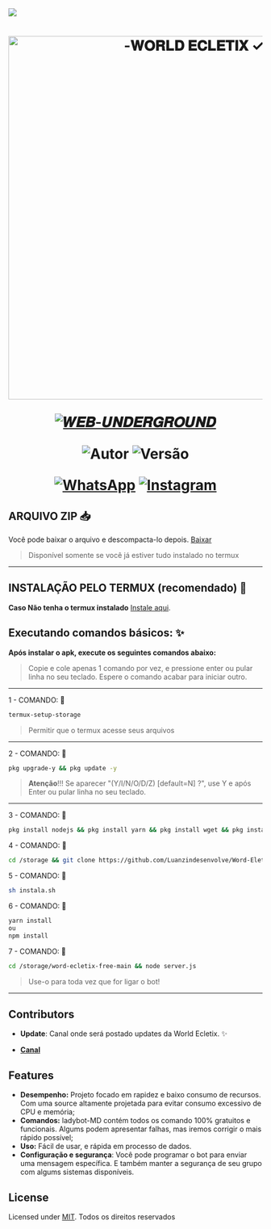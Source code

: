 <img src="https://readme-typing-svg.herokuapp.com/?font=mono&size=30&duration=2500&color=C60404&center=falso&vCenter=falso&lines=WORLD+ECLETIX;WEB+SITE+MULTI-CONTEUDO;✰✰✰✰✰">

<h1 align="center">
<p>
<img src= "https://envs.sh/iZH.jpg" alt="-𝐖𝐎𝐑𝐋𝐃 𝐄𝐂𝐋𝐄𝐓𝐈𝐗 ✓" width="720">
</p>

<p align="center">
<a href="#"><img title="𝑾𝑬𝑩-𝑼𝑵𝑫𝑬𝑹𝑮𝑹𝑶𝑼𝑵𝑫 " src="https://img.shields.io/badge/WORLD•ECLETIX•SITE-blue?&style=for-the-badge"></a>
</p>

<p align="center">
<img title="Autor" src="https://img.shields.io/badge/Autor-Luanzn_fe-orange.svg?style=for-the-badge&logo=github"></a>
<img title="Versão" src="https://img.shields.io/badge/Versão-3.0-orange.svg?style=for-the-badge&logo=github"></a>
</p>

<div align="center">
  
[![WhatsApp](https://img.shields.io/badge/Suporte-25D366?style=for-the-badge&logo=whatsapp&logoColor=white)](https://whatsapp.com/channel/0029Vb3AQtJ3AzNOz3mqx310)
[![Instagram](https://img.shields.io/badge/Instagram-E4405F?style=for-the-badge&logo=instagram&logoColor=white)](https://instagram.com/luanzn_fe)
</div>

## ARQUIVO ZIP 📥

Você pode baixar o arquivo e descompacta-lo depois. [Baixar](https://github.com/luanzindesenvolve/Word-Eletrix/archive/refs/heads/main.zip)
> Disponível somente se você já estiver tudo instalado no termux
------------------

## INSTALAÇÃO PELO TERMUX (recomendado) 🌷

**Caso Não tenha o termux instalado**
[Instale aqui](https://www.mediafire.com/file/0npdmv51pnttps0/com.termux_0.119.1-119_minAPI21(arm64-v8a,armeabi-v7a,x86,x86_64)(nodpi)_apkmirror.com.apk/file).

## Executando comandos básicos: ✨

**Após instalar o apk, execute os seguintes comandos abaixo:**

> Copie e cole apenas 1 comando por vez, e pressione enter ou pular linha no seu teclado.
> Espere o comando acabar para iniciar outro.
------------------
1 - COMANDO: 🐞
````bash
termux-setup-storage
````
> Permitir que o termux acesse seus arquivos
------------------
2 - COMANDO: 🐞
````bash
pkg upgrade-y && pkg update -y
````
> **Atenção**!!!
> Se aparecer "(Y/I/N/O/D/Z) [default=N] ?", use Y e após Enter ou pular linha no seu teclado.
------------------
3 - COMANDO: 🐞
````bash
pkg install nodejs && pkg install yarn && pkg install wget && pkg install git -y
````
4 - COMANDO: 🐞
````bash
cd /storage && git clone https://github.com/Luanzindesenvolve/Word-Eletrix.git
````
5 - COMANDO: 🐞
````bash
sh instala.sh
````
6 - COMANDO: 🐞
````bash
yarn install
ou
npm install
````
7 - COMANDO: 🐞
````bash
cd /storage/word-ecletix-free-main && node server.js
````
> Use-o para toda vez que for ligar o bot!
------------------

## Contributors

- **Update**: Canal onde será postado updates da World Ecletix. ✨

* [__Canal__](https://whatsapp.com/channel/0029Vb3AQtJ3AzNOz3mqx310)

## Features

- **Desempenho:** Projeto focado em rapidez e baixo consumo de recursos. Com uma source altamente projetada para evitar consumo excessivo de CPU e memória;
- **Comandos:** ladybot-MD contém todos os comando 100% gratuitos e funcionais. Algums podem apresentar falhas, mas iremos corrigir o mais rápido possível;
- **Uso:** Fácil de usar, e rápida em processo de dados.
- **Configuração e segurança**: Você pode programar o bot para enviar uma mensagem específica. E também manter a segurança de seu grupo com algums sistemas disponíveis.
## License

Licensed under [MIT](./LICENSE).
Todos os direitos reservados
